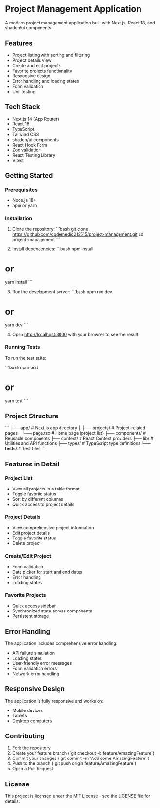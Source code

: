 # Project Management Application

A modern project management application built with Next.js, React 18, and shadcn/ui components.

## Features

- Project listing with sorting and filtering
- Project details view
- Create and edit projects
- Favorite projects functionality
- Responsive design
- Error handling and loading states
- Form validation
- Unit testing

## Tech Stack

- Next.js 14 (App Router)
- React 18
- TypeScript
- Tailwind CSS
- shadcn/ui components
- React Hook Form
- Zod validation
- React Testing Library
- Vitest

## Getting Started

### Prerequisites

- Node.js 18+
- npm or yarn

### Installation

1. Clone the repository:
   \`\`\`bash
   git clone https://github.com/codemedic213515/project-management.git
   cd project-management
   \`\`\`

2. Install dependencies:
   \`\`\`bash
   npm install

# or

yarn install
\`\`\`

3. Run the development server:
   \`\`\`bash
   npm run dev

# or

yarn dev
\`\`\`

4. Open [http://localhost:3000](http://localhost:3000) with your browser to see the result.

### Running Tests

To run the test suite:

\`\`\`bash
npm test

# or

yarn test
\`\`\`

## Project Structure

\`\`\`
├── app/ # Next.js app directory
│ ├── projects/ # Project-related pages
│ └── page.tsx # Home page (project list)
├── components/ # Reusable components
├── context/ # React Context providers
├── lib/ # Utilities and API functions
├── types/ # TypeScript type definitions
└── **tests**/ # Test files
\`\`\`

## Features in Detail

### Project List

- View all projects in a table format
- Toggle favorite status
- Sort by different columns
- Quick access to project details

### Project Details

- View comprehensive project information
- Edit project details
- Toggle favorite status
- Delete project

### Create/Edit Project

- Form validation
- Date picker for start and end dates
- Error handling
- Loading states

### Favorite Projects

- Quick access sidebar
- Synchronized state across components
- Persistent storage

## Error Handling

The application includes comprehensive error handling:

- API failure simulation
- Loading states
- User-friendly error messages
- Form validation errors
- Network error handling

## Responsive Design

The application is fully responsive and works on:

- Mobile devices
- Tablets
- Desktop computers

## Contributing

1. Fork the repository
2. Create your feature branch (\`git checkout -b feature/AmazingFeature\`)
3. Commit your changes (\`git commit -m 'Add some AmazingFeature'\`)
4. Push to the branch (\`git push origin feature/AmazingFeature\`)
5. Open a Pull Request

## License

This project is licensed under the MIT License - see the LICENSE file for details.
